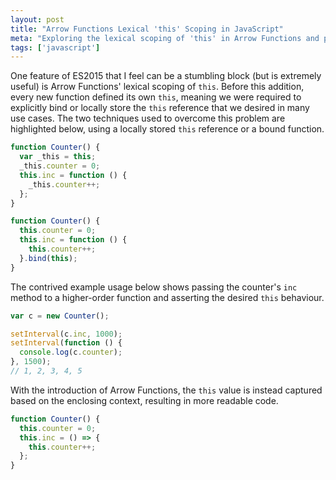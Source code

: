```yaml
---
layout: post
title: "Arrow Functions Lexical 'this' Scoping in JavaScript"
meta: "Exploring the lexical scoping of 'this' in Arrow Functions and previous alternative solutions in JavaScript."
tags: ['javascript']
---
```


One feature of ES2015 that I feel can be a stumbling block (but is extremely useful) is Arrow Functions' lexical scoping of `this`.
Before this addition, every new function defined its own `this`, meaning we were required to explicitly bind or locally store the `this` reference that we desired in many use cases. <!--more-->
The two techniques used to overcome this problem are highlighted below, using a locally stored `this` reference or a bound function.

```js
function Counter() {
  var _this = this;
  _this.counter = 0;
  this.inc = function () {
    _this.counter++;
  };
}
```

```js
function Counter() {
  this.counter = 0;
  this.inc = function () {
    this.counter++;
  }.bind(this);
}
```

The contrived example usage below shows passing the counter's `inc` method to a higher-order function and asserting the desired `this` behaviour.

```js
var c = new Counter();

setInterval(c.inc, 1000);
setInterval(function () {
  console.log(c.counter);
}, 1500);
// 1, 2, 3, 4, 5
```

With the introduction of Arrow Functions, the `this` value is instead captured based on the enclosing context, resulting in more readable code.

```js
function Counter() {
  this.counter = 0;
  this.inc = () => {
    this.counter++;
  };
}
```
